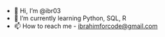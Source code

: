- 👋 Hi, I’m @ibr03
- 🌱 I’m currently learning Python, SQL, R
- 📫 How to reach me - ibrahimforcode@gmail.com 

<!---
ibr03/ibr03 is a ✨ special ✨ repository because its `README.md` (this file) appears on your GitHub profile.
You can click the Preview link to take a look at your changes.
--->
